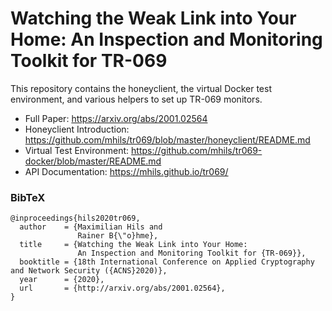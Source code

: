 # Watching the Weak Link into Your Home: An Inspection and Monitoring Toolkit for TR-069

This repository contains the honeyclient, the virtual Docker test environment, and various helpers to set up 
TR-069 monitors.

 - Full Paper: https://arxiv.org/abs/2001.02564
 - Honeyclient Introduction: https://github.com/mhils/tr069/blob/master/honeyclient/README.md
 - Virtual Test Environment: https://github.com/mhils/tr069-docker/blob/master/README.md
 - API Documentation: https://mhils.github.io/tr069/
 
 ### BibTeX
 
```
@inproceedings{hils2020tr069,
  author    = {Maximilian Hils and
               Rainer B{\"o}hme},
  title     = {Watching the Weak Link into Your Home: 
               An Inspection and Monitoring Toolkit for {TR-069}},
  booktitle = {18th International Conference on Applied Cryptography and Network Security ({ACNS}2020)},
  year      = {2020},
  url       = {http://arxiv.org/abs/2001.02564},
}
```

